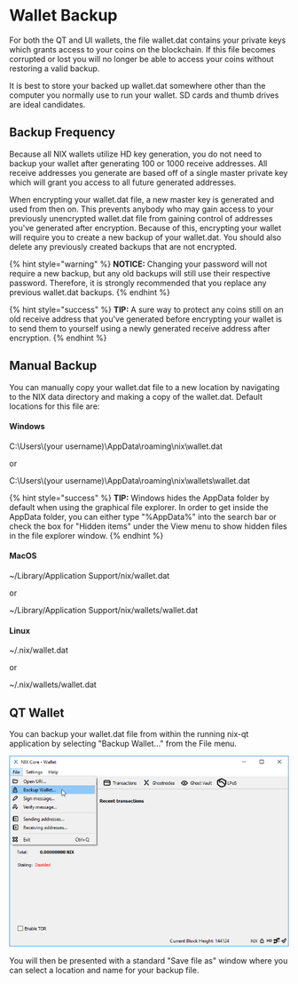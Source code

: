 # Wallet Backup

For both the QT and UI wallets, the file wallet.dat contains your private keys which grants access to your coins on the blockchain. If this file becomes corrupted or lost you will no longer be able to access your coins without restoring a valid backup.

It is best to store your backed up wallet.dat somewhere other than the computer you normally use to run your wallet. SD cards and thumb drives are ideal candidates.

## Backup Frequency

Because all NIX wallets utilize HD key generation, you do not need to backup your wallet after generating 100 or 1000 receive addresses. All receive addresses you generate are based off of a single master private key which will grant you access to all future generated addresses.

When encrypting your wallet.dat file, a new master key is generated and used from then on. This prevents anybody who may gain access to your previously unencrypted wallet.dat file from gaining control of addresses you've generated after encryption. Because of this, encrypting your wallet will require you to create a new backup of your wallet.dat. You should also delete any previously created backups that are not encrypted.

{% hint style="warning" %}
**NOTICE:** Changing your password will not require a new backup, but any old backups will still use their respective password. Therefore, it is strongly recommended that you replace any previous wallet.dat backups.
{% endhint %}

{% hint style="success" %}
**TIP:** A sure way to protect any coins still on an old receive address that you've generated before encrypting your wallet is to send them to yourself using a newly generated receive address after encryption.
{% endhint %}

## Manual Backup

You can manually copy your wallet.dat file to a new location by navigating to the NIX data directory and making a copy of the wallet.dat. Default locations for this file are:

#### Windows

C:\Users\\(your username\)\AppData\roaming\nix\wallet.dat

or

C:\Users\\(your username\)\AppData\roaming\nix\wallets\wallet.dat

{% hint style="success" %}
**TIP:** Windows hides the AppData folder by default when using the graphical file explorer. In order to get inside the AppData folder, you can either type "%AppData%" into the search bar or check the box for "Hidden items" under the View menu to show hidden files in the file explorer window.
{% endhint %}

#### MacOS

~/Library/Application Support/nix/wallet.dat

or

~/Library/Application Support/nix/wallets/wallet.dat

#### Linux

~/.nix/wallet.dat

or

~/.nix/wallets/wallet.dat

## QT Wallet

You can backup your wallet.dat file from within the running nix-qt application by selecting "Backup Wallet..." from the File menu.

![Select &quot;Backup Wallet...&quot; from the File menu](../../.gitbook/assets/qt-backupmenu.png)

You will then be presented with a standard "Save file as" window where you can select a location and name for your backup file.



